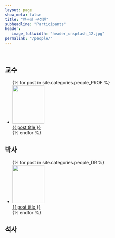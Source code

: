 ```yaml
---
layout: page
show_meta: false
title: "연구실 구성원"
subheadline: "Participants"
header:
   image_fullwidth: "header_unsplash_12.jpg"
permalink: "/people/"
---
```


<br>

## 교수
<ul>
    {% for post in site.categories.people_PROF %}
    <li>
    <img src="https://culture-lab.github.io/images/{{post.image.title}}" style="width:100px;height:120px;">
    <br>
    <a href="{{ site.url }}{{ site.baseurl }}{{ post.url }}">{{ post.title }}</a>
    </li>
    {% endfor %}
</ul>


## 박사
<ul>
    {% for post in site.categories.people_DR %}
    <li>
    <img src="https://culture-lab.github.io/images/{{post.image.title}}" style="width:100px;height:120px;">
    <br>
    <a href="{{ site.url }}{{ site.baseurl }}{{ post.url }}">{{ post.title }}</a></li>
    {% endfor %}
</ul>


## 석사
